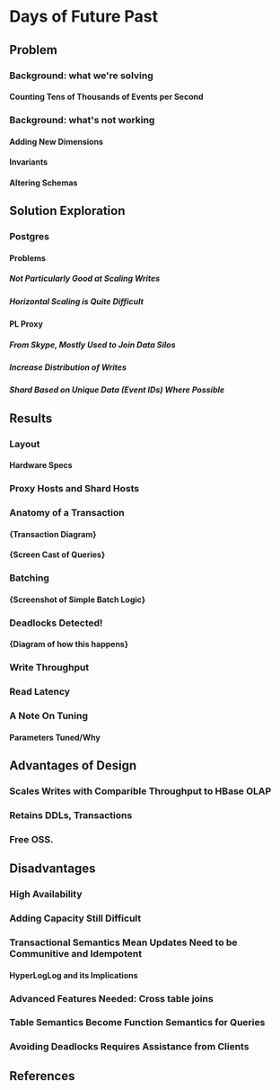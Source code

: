 # Days of Future Past

## Problem

### Background: what we're solving

#### Counting Tens of Thousands of Events per Second

### Background: what's not working

#### Adding New Dimensions

#### Invariants

#### Altering Schemas

## Solution Exploration

### Postgres

#### Problems

##### Not Particularly Good at Scaling Writes

##### Horizontal Scaling is Quite Difficult

#### PL Proxy

##### From Skype, Mostly Used to Join Data Silos

##### Increase Distribution of Writes

##### Shard Based on Unique Data (Event IDs) Where Possible

## Results

### Layout

#### Hardware Specs

### Proxy Hosts and Shard Hosts

### Anatomy of a Transaction

#### {Transaction Diagram}

#### {Screen Cast of Queries}

### Batching

#### {Screenshot of Simple Batch Logic}

### Deadlocks Detected!

#### {Diagram of how this happens}

### Write Throughput

### Read Latency

### A Note On Tuning

#### Parameters Tuned/Why

## Advantages of Design

### Scales Writes with Comparible Throughput to HBase OLAP

### Retains DDLs, Transactions

### Free OSS.

## Disadvantages

### High Availability

### Adding Capacity Still Difficult

### Transactional Semantics Mean Updates Need to be Communitive and Idempotent

#### HyperLogLog and its Implications

### Advanced Features Needed: Cross table joins

### Table Semantics Become Function Semantics for Queries

### Avoiding Deadlocks Requires Assistance from Clients

## References
